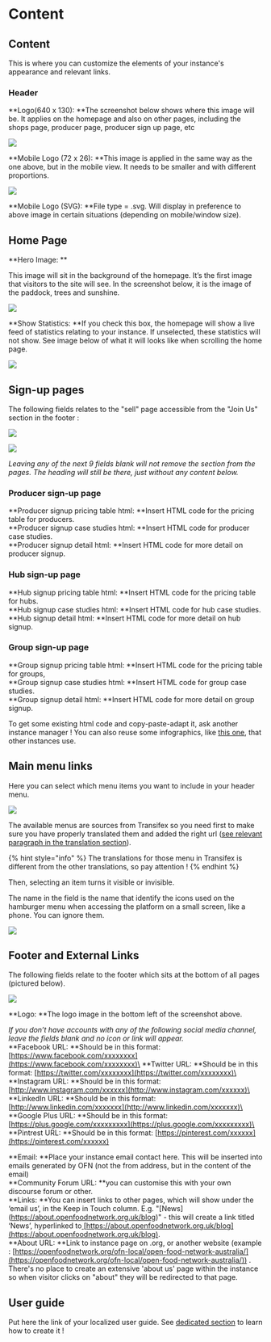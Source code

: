 # Content

## Content

This is where you can customize the elements of your instance's appearance and relevant links.

### Header

**Logo(640 x 130): **The screenshot below shows where this image will be. It applies on the homepage and also on other pages, including the shops page, producer page, producer sign up page, etc

![](https://community.openfoodnetwork.org/uploads/default/original/1X/9bb0beeb821747ca2649e0ff84666049c29f4cc1.png)

**Mobile Logo (72 x 26): **This image is applied in the same way as the one above, but in the mobile view. It needs to be smaller and with different proportions.

![](https://community.openfoodnetwork.org/uploads/default/original/1X/9f2418ef88f063878b54b000b18dedecb00fd4f9.png)

**Mobile Logo (SVG): **File type = .svg. Will display in preference to above image in certain situations (depending on mobile/window size).

## Home Page

**Hero Image: **

This image will sit in the background of the homepage. It’s the first image that visitors to the site will see. In the screenshot below, it is the image of the paddock, trees and sunshine.

![](https://community.openfoodnetwork.org/uploads/default/original/1X/e24ada031aa1844e5002492af4c6434537ca46df.png)

**Show Statistics: **If you check this box, the homepage will show a live feed of statistics relating to your instance. If unselected, these statistics will not show. See image below of what it will looks like when scrolling the home page.

![](<../.gitbook/assets/Capture du 2019-05-27 20-17-08.png>)

## Sign-up pages

The following fields relates to the "sell" page accessible from the "Join Us" section in the footer :

![](<../.gitbook/assets/Capture du 2019-05-27 21-31-16.png>)

![](<../.gitbook/assets/Capture du 2019-05-27 21-31-32.png>)

_Leaving any of the next 9 fields blank will not remove the section from the pages. The heading will still be there, just without any content below._

### **Producer sign-up page**

**Producer signup pricing table html: **Insert HTML code for the pricing table for producers.\
**Producer signup case studies html: **Insert HTML code for producer case studies.\
**Producer signup detail html: **Insert HTML code for more detail on producer signup.

### **Hub sign-up page**

**Hub signup pricing table html: **Insert HTML code for the pricing table for hubs.\
**Hub signup case studies html: **Insert HTML code for hub case studies.\
**Hub signup detail html: **Insert HTML code for more detail on hub signup.

### **Group sign-up page**

**Group signup pricing table html: **Insert HTML code for the pricing table for groups,\
**Group signup case studies html: **Insert HTML code for group case studies.\
**Group signup detail html: **Insert HTML code for more detail on group signup.

To get some existing html code and copy-paste-adapt it, ask another instance manager ! You can also reuse some infographics, like [this one](https://drive.google.com/open?id=0B_HDFsX1e\_2VQUlaTVBPcGVQR3M), that other instances use.

## Main menu links

Here you can select which menu items you want to include in your header menu.

![](<../.gitbook/assets/Capture du 2019-05-27 20-22-28.png>)

The available menus are sources from Transifex so you need first to make sure you have properly translated them and added the right url ([see relevant paragraph in the translation section](https://ofn-user-guide.gitbook.io/ofn-super-admin-guide/translate-in-your-own-language#some-strings-that-you-need-to-be-careful-about)).

{% hint style="info" %}
The translations for those menu in Transifex is different from the other translations, so pay attention ! 
{% endhint %}

Then, selecting an item turns it visible or invisible.

The name in the field is the name that identify the icons used on the hamburger menu when accessing the platform on a small screen, like a phone. You can ignore them.

![](<../.gitbook/assets/Screenshot 2019-05-27 at 21.32.08.png>)

## Footer and External Links

The following fields relate to the footer which sits at the bottom of all pages (pictured below).

![](https://community.openfoodnetwork.org/uploads/default/original/1X/0b021efe62019e4c1cd6330019b4d185c2d0cc08.png)

**Logo: **The logo image in the bottom left of the screenshot above.

_If you don’t have accounts with any of the following social media channel, leave the fields blank and no icon or link will appear._\
**Facebook URL: **Should be in this format: [https://www.facebook.com/xxxxxxxx](https://www.facebook.com/xxxxxxxx)\
**Twitter URL: **Should be in this format: [https://twitter.com/xxxxxxxx](https://twitter.com/xxxxxxxx)\
**Instagram URL: **Should be in this format: [http://www.instagram.com/xxxxxx](http://www.instagram.com/xxxxxx)\
**LinkedIn URL: **Should be in this format: [http://www.linkedin.com/xxxxxxx](http://www.linkedin.com/xxxxxxx)\
**Google Plus URL: **Should be in this format: [https://plus.google.com/xxxxxxxxx](https://plus.google.com/xxxxxxxxx)\
**Pintrest URL: **Should be in this format: [https://pinterest.com/xxxxxx](https://pinterest.com/xxxxxx)

**Email: **Place your instance email contact here. This will be inserted into emails generated by OFN (not the from address, but in the content of the email)\
**Community Forum URL: **you can customise this with your own discourse forum or other.\
**Links: **You can insert links to other pages, which will show under the ‘email us’, in the Keep in Touch column. E.g. "\[News]\(https://about.openfoodnetwork.org.uk/blog)" - this will create a link titled ‘News’, hyperlinked to[ ](http://openfoodnetwork.org/contact/)[https://about.openfoodnetwork.org.uk/blog](https://about.openfoodnetwork.org.uk/blog). \
**About URL: **Link to instance page on .org, or another website (example : [https://openfoodnetwork.org/ofn-local/open-food-network-australia/](https://openfoodnetwork.org/ofn-local/open-food-network-australia/)) . There's no place to create an extensive 'about us' page within the instance so when visitor clicks on "about" they will be redirected to that page.

## User guide

Put here the link of your localized user guide. See [dedicated section](https://ofn-user-guide.gitbook.io/ofn-super-admin-guide/set-up-your-user-guide) to learn how to create it !
